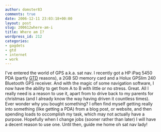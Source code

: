 ```yaml
---
author: domster83
comments: true
date: 2006-12-11 23:03:18+00:00
layout: post
slug: 200612where-am-i
title: Where am I?
wordpress_id: 212
categories:
- gagdets
- gtd
- internet
- work
---
```


I've entered the world of GPS a.k.a. sat nav. I recently got a HP iPaq 5450 PDA (partly [GTD](http://www.davidco.com) reasons), a 2GB SD memory card and a Holux GPSlim 240 Bluetooth GPS receiver. And with the magic of some navigation software, I now have the ability to get from A to B with little or no stress. Great. All I really need is a reason to use it, apart from to drive back to my parents for christmas (and I already know the way having driven it countless times).
Ever wonder why you bought something? I often find myself getting really into something (like getting a PDA) from a blog post, or website, and then spending loads to occomplish my task, which may not actually have a purpose. Hopefully when I change jobs (sooner rather than later) I will have a decent reason to use one. Until then, guide me home oh sat nav lady!
